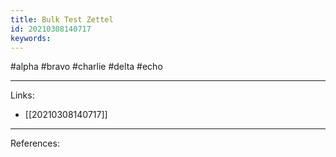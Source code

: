 ```yaml
---
title: Bulk Test Zettel
id: 20210308140717
keywords:
---
```

#alpha #bravo #charlie #delta #echo

---
Links:

- [[20210308140717]]

---
References:
